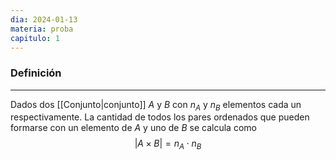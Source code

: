 ```yaml
---
dia: 2024-01-13
materia: proba
capitulo: 1
---
```

### Definición
---
Dados dos [[Conjunto|conjunto]] $A$ y $B$ con $n_A$ y $n_B$ elementos cada un respectivamente. La cantidad de todos los pares ordenados que pueden formarse con un elemento de $A$ y uno de $B$ se calcula como $$ |A \times B| = n_A \cdot n_B $$